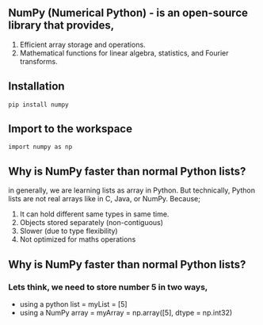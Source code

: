 ## NumPy (Numerical Python) - is an open-source library that provides,

01. Efficient array storage and operations.
02. Mathematical functions for linear algebra, statistics, and Fourier transforms.

## Installation

``` 
pip install numpy
```
## Import to the workspace

```
import numpy as np
```

## Why is NumPy faster than normal Python lists?

in generally, we are learning lists as array in Python. But technically, Python lists are not real arrays like in C, Java, or NumPy. Because;

01. It can hold different same types in same time.
02. Objects stored separately (non-contiguous)
03. Slower (due to type flexibility)
04. Not optimized for maths operations

## Why is NumPy faster than normal Python lists?

### Lets think, we need to store number 5 in two ways,

- using a python list = myList = [5]
- using a NumPy array = myArray = np.array([5], dtype = np.int32)